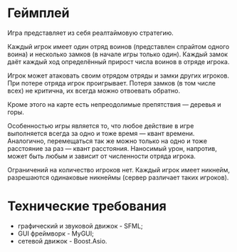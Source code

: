 # Геймплей

Игра представляет из себя реалтаймовую стратегию.

Каждый игрок имеет один отряд воинов (представлен спрайтом одного воина) и
несколько замков (в начале игры только один). Каждый замок даёт каждый ход
определённый прирост числа воинов в отряде игрока.

Игрок может атаковать своим отрядом отряды и замки других игроков. При потере
отряда игрок проигрывает. Потеря замков (в том числе всех) не критична, их
всегда можно отвоевать обратно.

Кроме этого на карте есть непреодолимые препятствия &mdash; деревья и горы.

Особенностью игры является то, что любое действие в игре выполняется всегда за
одно и тоже время &mdash; квант времени. Аналогично, перемещаться так же можно
только на одно и тоже расстояние за раз &mdash; квант расстояния. Наносимый
урон, напротив, может быть любым и зависит от численности отряда игрока.

Ограничений на количество игроков нет. Каждый игрок имеет никнейм, разрешаются
одинаковые никнеймы (сервер различает таких игроков).

# Технические требования

* графический и звуковой движок - SFML;
* GUI фреймворк - MyGUI;
* сетевой движок - Boost.Asio.
